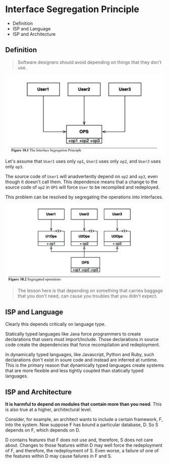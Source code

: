 # Interface Segregation Principle

* Definition
* ISP and Language
* ISP and Architecture

## Definition

> Software designers should avoid depending on things that they don't use.

![isp](./isp-1.png)

Let's assume that `User1` uses only `op1`, `User2` uses only `op2`, and `User3` uses only `op3`.

The source code of `User1` will anadvertently depend on `op2` and `op3`, even though it doesn't call them. This dependence means that a change to the source code of `op2` in `OPS` will force `User` to be recompiled and redeployed.

This problem can be resolved by segregating the operations into interfaces.

![isp 2](./isp-2.png)

> The lesson here is that depending on something that carries baggage that you don't need, can cause you troubles that you didn't expect.

## ISP and Language

Clearly this depends critically on language type.

Statically typed languages like Java force programmers to create declarations that users must import/include. Those declarations in source code create the dependencies that force recompilation and redeployment.

In dynamically typed languages, like Javascript, Python and Ruby, such declarations don't exist in soure code and instead are inferred at runtime. This is the primary reason that dynamically typed languages create systems that are more flexible and less tightly coupled than statically typed languages.

## ISP and Architecture

__It is harmful to depend on modules that contain more than you need__. This is also true at a higher, architectural level.

Consider, for example, an architect wants to include a certain framework, F, into the system. Now suppose F has bound a particular database, D. So S depends on F, which depends on D.

D contains features that F does not use and, therefore, S does not care about. Changes to those features within D may well force the redeployment of F, and therefore, the redeployment of S. Even worse, a failure of one of the features within D may cause failures in F and S.
